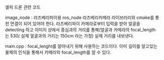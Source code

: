 ﻿셀피 드론 관련 코드

image_node : 라즈베리파이용 ros_node
			라즈베리카메라 라이브러리와 cmake를 통한 연결이 되어 있어야 한다.
			라즈베리파이 카메라로부터 입력을 받아 얼굴을 detecting 하고 이미지 상에서
			중심과의 거리를 통해(얼굴과 카메라의 focal_length 는 530/ 실제 얼굴과의 거리는 150cm 라는 가정)
			실제 거리를 내보낸다.


main.cpp : focal_lenght를 알아내기 위해 사용하는 코드이다.
			이미 길이를 알고있는 물체의 인식을 통해서 카메라의 focal_length를 알 수 있다.